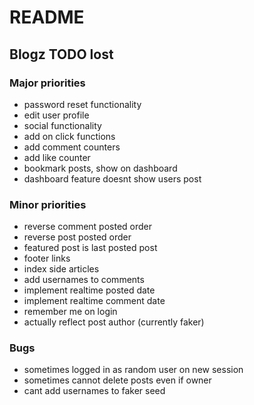 # README
## Blogz TODO lost

### Major priorities
- password reset functionality
- edit user profile
- social functionality
- add on click functions
- add comment counters
- add like counter
- bookmark posts, show on dashboard
- dashboard feature doesnt show users post


### Minor priorities
- reverse comment posted order
- reverse post posted order
- featured post is last posted post
- footer links
- index side articles
- add usernames to comments
- implement realtime posted date
- implement realtime comment date
- remember me on login
- actually reflect post author (currently faker)


### Bugs
- sometimes logged in as random user on new session
- sometimes cannot delete posts even if owner
- cant add usernames to faker seed
